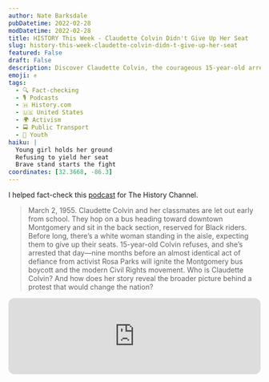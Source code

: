 ```yaml
---
author: Nate Barksdale
pubDatetime: 2022-02-28
modDatetime: 2022-02-28
title: HISTORY This Week - Claudette Colvin Didn't Give Up Her Seat
slug: history-this-week-claudette-colvin-didn-t-give-up-her-seat
featured: False
draft: False
description: Discover Claudette Colvin, the courageous 15-year-old arrested for refusing to give up her bus seat nine months before Rosa Parks' famous act.
emoji: ✊
tags:
  - 🔍 Fact-checking
  - 🎙️ Podcasts
  - 🇭 History.com
  - 🇺🇸 United States
  - 🌍 Activism
  - 🚍 Public Transport
  - 👥 Youth
haiku: |
  Young girl holds her ground
  Refusing to yield her seat
  Brave stand starts the fight
coordinates: [32.3668, -86.3]
---
```


I helped fact-check this [podcast](https://open.spotify.com/episode/10v5cZ86X1Vhilrkz0lmM5?si=ppf560VWSEC2UAcmnL0KMA) for The History Channel.

> March 2, 1955. Claudette Colvin and her classmates are let out early from school. They hop on a bus heading toward downtown Montgomery and sit in the back section, reserved for Black riders. Before long, there’s a white woman standing in the aisle, expecting them to give up their seats. 15-year-old Colvin refuses, and she’s arrested that day—nine months before an almost identical act of defiance from activist Rosa Parks will ignite the Montgomery bus boycott and the modern Civil Rights movement. Who is Claudette Colvin? And how does her story reveal the broader picture behind a protest that would change the nation?

<iframe style="border-radius:12px" src="https://open.spotify.com/embed/episode/10v5cZ86X1Vhilrkz0lmM5?utm_source=generator" width="100%" height="152" frameBorder="0" allowfullscreen="" allow="autoplay; clipboard-write; encrypted-media; fullscreen; picture-in-picture" loading="lazy"></iframe>
